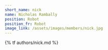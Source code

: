 ```yaml
---
short_name: nick
name: Nicholas Rambally
position: Robot
position_fr: Robot
image_link: /assets/images/members/nick.jpg
---
```

{% tf authors/nick.md %}